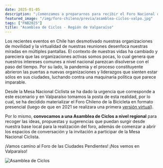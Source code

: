 ```yaml
---
date: 2025-01-05
description: "¡Comenzamos a prepararnos para recibir el Foro Nacional de la Bicicleta en la comuna de Valparaíso!"
featured_image: "/img/foro-chileno/previa/asamblea-ciclos-valpo.jpg"
tags: ["FNB2025"]
title: "Asamblea de Ciclos - Región de Valparaíso"
---
```


Los recientes eventos en Chile han desmotivado nuestras organizaciones de movilidad y la virtualidad de nuestras reuniones desenfoca nuestras miradas en múltiples pantallas. El contexto de nuestras vidas ha cambiado y pareciera que las organizaciones activas somos pocas, lo cual genera que nuestros intereses comunes a nivel nacional parezcan disolverse con el paso del tiempo. Por su lado, la pandemia y el proceso constituyente abrieron las puertas a nuevas organizaciones y liderazgos que sienten estar sólos en sus ciudades, luchando contra una maquinaria política que parece imparable.

Desde la Mesa Nacional Ciclista se ha dado la urgencia que corresponde a este escenario y en Valparaíso tomamos la posta de esta realidad, por lo cual, se ha decidido materializar el Foro Chileno de la Bicicleta en formato presencial (luego de que en 2021 se realizara una primera [versión virtual](https://www.youtube.com/hashtag/forobicichile2021)).

Por lo mismo, **convocamos a una Asamblea de Ciclos a nivel regional** para recoger las ideas, propuestas y sugerencias que puedan surgir desde nuestra base local para la realización del foro, además de comenzar a abrir los espacios de conversación y la invitación a participar de la Mesa Nacional Ciclista.

¡Vamos camino al Foro de las Ciudades Pendientes!
¡Nos vemos en Valparaíso!

![Asamblea de Ciclos](/img/foro-chileno/previa/asamblea-ciclos-valpo.jpg)